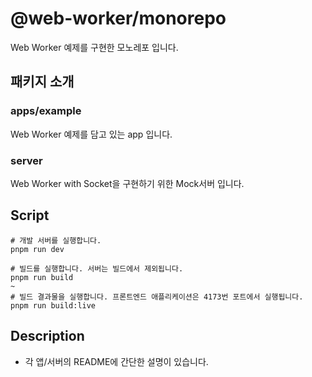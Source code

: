 # @web-worker/monorepo

<p>Web Worker 예제를 구현한 모노레포 입니다.</p>

## 패키지 소개
### apps/example

<p>Web Worker 예제를 담고 있는 app 입니다.</p>

### server

<p>Web Worker with Socket을 구현하기 위한 Mock서버 입니다.</p>

## Script

```
# 개발 서버를 실행합니다.
pnpm run dev

# 빌드를 실행합니다. 서버는 빌드에서 제외됩니다.
pnpm run build
~
# 빌드 결과물을 실행합니다. 프론트엔드 애플리케이션은 4173번 포트에서 실행됩니다.
pnpm run build:live
```

## Description

- 각 앱/서버의 README에 간단한 설명이 있습니다.
